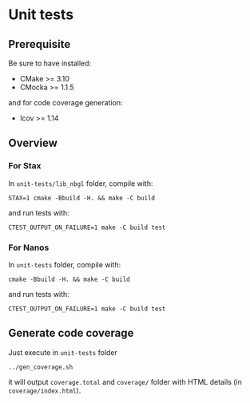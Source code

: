 # Unit tests

## Prerequisite

Be sure to have installed:

- CMake >= 3.10
- CMocka >= 1.1.5

and for code coverage generation:

- lcov >= 1.14

## Overview

### For Stax

In `unit-tests/lib_nbgl` folder, compile with:

```
STAX=1 cmake -Bbuild -H. && make -C build
```

and run tests with:

```
CTEST_OUTPUT_ON_FAILURE=1 make -C build test
```

### For Nanos

In `unit-tests` folder, compile with:

```
cmake -Bbuild -H. && make -C build
```

and run tests with:

```
CTEST_OUTPUT_ON_FAILURE=1 make -C build test
```

## Generate code coverage

Just execute in `unit-tests` folder

```
../gen_coverage.sh
```

it will output `coverage.total` and `coverage/` folder with HTML details (in `coverage/index.html`).
